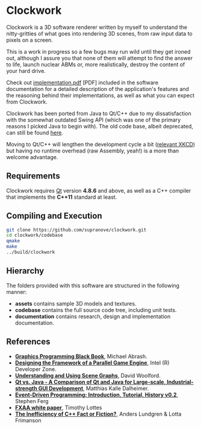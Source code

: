 Clockwork
=========

Clockwork is a 3D software renderer written by myself to understand the nitty-gritties of what goes
into rendering 3D scenes, from raw input data to pixels on a screen.

This is a work in progress so a few bugs may run wild until they get ironed out, although I assure
you that none of them will attempt to find the answer to life, launch nuclear ABMs or, more
realistically, destroy the content of your hard drive.

Check out [implementation.pdf](https://github.com/supranove/clockwork/raw/master/documentation/implementation.pdf) [PDF]
included in the software documentation for a detailed description of
the application's features and the reasoning behind their implementations, as well as what you can
expect from Clockwork.

Clockwork has been ported from Java to Qt/C++ due to my dissatisfaction with the somewhat outdated
Swing API (which was one of the primary reasons I picked Java to begin with). The old code base, albeit
deprecated, can still be found [here](https://github.com/supranove/clockwork-old).

Moving to Qt/C++ will lengthen the development cycle a bit ([relevant XKCD](http://xkcd.com/303/)) but
having no runtime overhead (raw Assembly, yeah!) is a more than welcome advantage.


Requirements
------------

Clockwork requires [Qt](http://qt.digia.com/) version __4.8.6__ and above, as well as a C++ compiler that
implements the __C++11__ standard at least.

Compiling and Execution
-----------------------

```sh
git clone https://github.com/supranove/clockwork.git
cd clockwork/codebase
qmake
make
../build/clockwork
```

Hierarchy
---------
The folders provided with this software are structured in the following manner:
* __assets__ contains sample 3D models and textures.
* __codebase__ contains the full source code tree, including unit tests.
* __documentation__ contains research, design and implementation documentation.


References
----------
- [__Graphics Programming Black Book__][abrash], Michael Abrash.
- [__Designing the Framework of a Parallel Game Engine__][intel], Intel (R) Developer Zone.
- [__Understanding and Using Scene Graphs__][woolford], David Woolford.
- [__Qt vs. Java - A Comparison of Qt and Java for Large-scale, Industrial-strength GUI Development__][dalheimer], Matthias Kalle Dalheimer.
- [__Event-Driven Programming: Introduction, Tutorial, History v0.2__][ferg], Stephen Ferg
- [__FXAA white paper__][lottes], Timothy Lottes
- [__The Inefficiency of C++ Fact or Fiction?__][lundgren-frimanson], Anders Lundgren & Lotta Frimanson

[abrash]: https://github.com/supranove/GPBB
[intel]: /documentation/research/
[woolford]: /documentation/research/
[dalheimer]: /documentation/research/
[ferg]: /documentation/research/
[lottes]: /documentation/research/
[lundgren-frimanson]:  /documentation/research/

